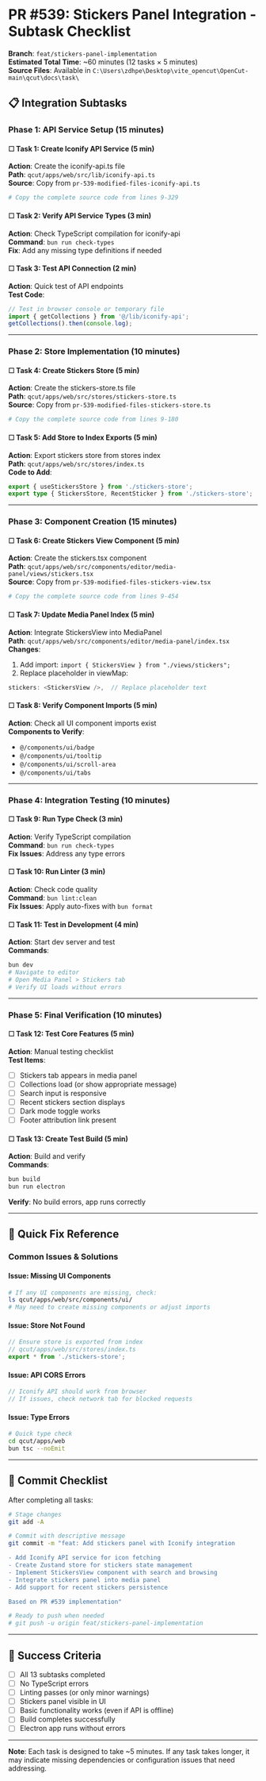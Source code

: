 # PR #539: Stickers Panel Integration - Subtask Checklist

**Branch**: `feat/stickers-panel-implementation`  
**Estimated Total Time**: ~60 minutes (12 tasks × 5 minutes)  
**Source Files**: Available in `C:\Users\zdhpe\Desktop\vite_opencut\OpenCut-main\qcut\docs\task\`

## 📋 Integration Subtasks

### Phase 1: API Service Setup (15 minutes)

#### ☐ Task 1: Create Iconify API Service (5 min)
**Action**: Create the iconify-api.ts file  
**Path**: `qcut/apps/web/src/lib/iconify-api.ts`  
**Source**: Copy from `pr-539-modified-files-iconify-api.ts`  
```bash
# Copy the complete source code from lines 9-329
```

#### ☐ Task 2: Verify API Service Types (3 min)
**Action**: Check TypeScript compilation for iconify-api  
**Command**: `bun run check-types`  
**Fix**: Add any missing type definitions if needed

#### ☐ Task 3: Test API Connection (2 min)
**Action**: Quick test of API endpoints  
**Test Code**:
```typescript
// Test in browser console or temporary file
import { getCollections } from '@/lib/iconify-api';
getCollections().then(console.log);
```

---

### Phase 2: Store Implementation (10 minutes)

#### ☐ Task 4: Create Stickers Store (5 min)
**Action**: Create the stickers-store.ts file  
**Path**: `qcut/apps/web/src/stores/stickers-store.ts`  
**Source**: Copy from `pr-539-modified-files-stickers-store.ts`  
```bash
# Copy the complete source code from lines 9-180
```

#### ☐ Task 5: Add Store to Index Exports (5 min)
**Action**: Export stickers store from stores index  
**Path**: `qcut/apps/web/src/stores/index.ts`  
**Code to Add**:
```typescript
export { useStickersStore } from './stickers-store';
export type { StickersStore, RecentSticker } from './stickers-store';
```

---

### Phase 3: Component Creation (15 minutes)

#### ☐ Task 6: Create Stickers View Component (5 min)
**Action**: Create the stickers.tsx component  
**Path**: `qcut/apps/web/src/components/editor/media-panel/views/stickers.tsx`  
**Source**: Copy from `pr-539-modified-files-stickers-view.tsx`  
```bash
# Copy the complete source code from lines 9-454
```

#### ☐ Task 7: Update Media Panel Index (5 min)
**Action**: Integrate StickersView into MediaPanel  
**Path**: `qcut/apps/web/src/components/editor/media-panel/index.tsx`  
**Changes**:
1. Add import: `import { StickersView } from "./views/stickers";`
2. Replace placeholder in viewMap:
```typescript
stickers: <StickersView />,  // Replace placeholder text
```

#### ☐ Task 8: Verify Component Imports (5 min)
**Action**: Check all UI component imports exist  
**Components to Verify**:
- `@/components/ui/badge`
- `@/components/ui/tooltip`
- `@/components/ui/scroll-area`
- `@/components/ui/tabs`

---

### Phase 4: Integration Testing (10 minutes)

#### ☐ Task 9: Run Type Check (3 min)
**Action**: Verify TypeScript compilation  
**Command**: `bun run check-types`  
**Fix Issues**: Address any type errors

#### ☐ Task 10: Run Linter (3 min)
**Action**: Check code quality  
**Command**: `bun lint:clean`  
**Fix Issues**: Apply auto-fixes with `bun format`

#### ☐ Task 11: Test in Development (4 min)
**Action**: Start dev server and test  
**Commands**:
```bash
bun dev
# Navigate to editor
# Open Media Panel > Stickers tab
# Verify UI loads without errors
```

---

### Phase 5: Final Verification (10 minutes)

#### ☐ Task 12: Test Core Features (5 min)
**Action**: Manual testing checklist  
**Test Items**:
- [ ] Stickers tab appears in media panel
- [ ] Collections load (or show appropriate message)
- [ ] Search input is responsive
- [ ] Recent stickers section displays
- [ ] Dark mode toggle works
- [ ] Footer attribution link present

#### ☐ Task 13: Create Test Build (5 min)
**Action**: Build and verify  
**Commands**:
```bash
bun build
bun run electron
```
**Verify**: No build errors, app runs correctly

---

## 🔧 Quick Fix Reference

### Common Issues & Solutions

#### Issue: Missing UI Components
```bash
# If any UI components are missing, check:
ls qcut/apps/web/src/components/ui/
# May need to create missing components or adjust imports
```

#### Issue: Store Not Found
```typescript
// Ensure store is exported from index
// qcut/apps/web/src/stores/index.ts
export * from './stickers-store';
```

#### Issue: API CORS Errors
```typescript
// Iconify API should work from browser
// If issues, check network tab for blocked requests
```

#### Issue: Type Errors
```bash
# Quick type check
cd qcut/apps/web
bun tsc --noEmit
```

---

## 📝 Commit Checklist

After completing all tasks:

```bash
# Stage changes
git add -A

# Commit with descriptive message
git commit -m "feat: Add stickers panel with Iconify integration

- Add Iconify API service for icon fetching
- Create Zustand store for stickers state management
- Implement StickersView component with search and browsing
- Integrate stickers panel into media panel
- Add support for recent stickers persistence

Based on PR #539 implementation"

# Ready to push when needed
# git push -u origin feat/stickers-panel-implementation
```

---

## 🎯 Success Criteria

- [ ] All 13 subtasks completed
- [ ] No TypeScript errors
- [ ] Linting passes (or only minor warnings)
- [ ] Stickers panel visible in UI
- [ ] Basic functionality works (even if API is offline)
- [ ] Build completes successfully
- [ ] Electron app runs without errors

---

**Note**: Each task is designed to take ~5 minutes. If any task takes longer, it may indicate missing dependencies or configuration issues that need addressing.